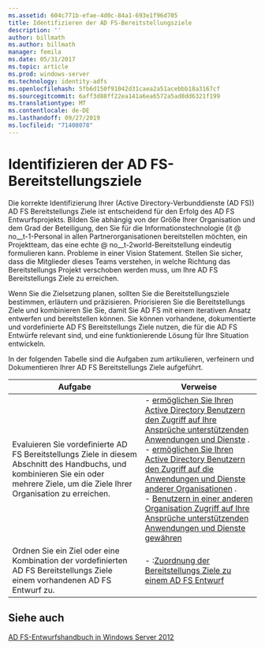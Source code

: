 ```yaml
---
ms.assetid: 604c771b-efae-4d0c-84a1-693e1f96d705
title: Identifizieren der AD FS-Bereitstellungsziele
description: ''
author: billmath
ms.author: billmath
manager: femila
ms.date: 05/31/2017
ms.topic: article
ms.prod: windows-server
ms.technology: identity-adfs
ms.openlocfilehash: 5fb6d150f91042d31caea2a51acebbb18a3167cf
ms.sourcegitcommit: 6aff3d88ff22ea141a6ea6572a5ad8dd6321f199
ms.translationtype: MT
ms.contentlocale: de-DE
ms.lasthandoff: 09/27/2019
ms.locfileid: "71408078"
---
```

# <a name="identifying-your-ad-fs-deployment-goals"></a>Identifizieren der AD FS-Bereitstellungsziele

Die korrekte Identifizierung Ihrer \(Active Directory-Verbunddienste (AD FS)\) AD FS Bereitstellungs Ziele ist entscheidend für den Erfolg des AD FS Entwurfsprojekts. Bilden Sie abhängig von der Größe Ihrer Organisation und dem Grad der Beteiligung, den Sie für die Informationstechnologie \(it @ no__t-1-Personal in allen Partnerorganisationen bereitstellen möchten, ein Projektteam, das eine echte @ no__t-2world-Bereitstellung eindeutig formulieren kann. Probleme in einer Vision Statement. Stellen Sie sicher, dass die Mitglieder dieses Teams verstehen, in welche Richtung das Bereitstellungs Projekt verschoben werden muss, um Ihre AD FS Bereitstellungs Ziele zu erreichen.  
  
Wenn Sie die Zielsetzung planen, sollten Sie die Bereitstellungsziele bestimmen, erläutern und präzisieren. Priorisieren Sie die Bereitstellungs Ziele und kombinieren Sie Sie, damit Sie AD FS mit einem iterativen Ansatz entwerfen und bereitstellen können. Sie können vorhandene, dokumentierte und vordefinierte AD FS Bereitstellungs Ziele nutzen, die für die AD FS Entwürfe relevant sind, und eine funktionierende Lösung für Ihre Situation entwickeln.  
  
In der folgenden Tabelle sind die Aufgaben zum artikulieren, verfeinern und Dokumentieren Ihrer AD FS Bereitstellungs Ziele aufgeführt.  
  
|Aufgabe|Verweise|  
|--------|-------------------|  
|Evaluieren Sie vordefinierte AD FS Bereitstellungs Ziele in diesem Abschnitt des Handbuchs, und kombinieren Sie ein oder mehrere Ziele, um die Ziele Ihrer Organisation zu erreichen.|-   [ermöglichen Sie Ihren Active Directory Benutzern den Zugriff auf Ihre Ansprüche unterstützenden Anwendungen und Dienste](Provide-Your-Active-Directory-Users-Access-to-Your-Claims-Aware-Applications-and-Services.md) .<br />-   [ermöglichen Sie Ihren Active Directory Benutzern den Zugriff auf die Anwendungen und Dienste anderer Organisationen](Provide-Your-Active-Directory-Users-Access-to-the-Applications-and-Services-of-Other-Organizations.md) .<br />-   [Benutzern in einer anderen Organisation Zugriff auf Ihre Ansprüche unterstützenden Anwendungen und Dienste gewähren](Provide-Users-in-Another-Organization-Access-to-Your-Claims-Aware-Applications-and-Services.md)|  
|Ordnen Sie ein Ziel oder eine Kombination der vordefinierten AD FS Bereitstellungs Ziele einem vorhandenen AD FS Entwurf zu.|-   :[Zuordnung der Bereitstellungs Ziele zu einem AD FS Entwurf](Mapping-Your-Deployment-Goals-to-an-AD-FS-Design.md)|  
  
## <a name="see-also"></a>Siehe auch
[AD FS-Entwurfshandbuch in Windows Server 2012](AD-FS-Design-Guide-in-Windows-Server-2012.md)

